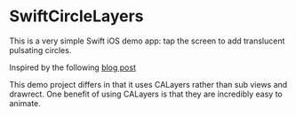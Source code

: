 SwiftCircleLayers
=================

This is a very simple Swift iOS demo app: tap the screen to add translucent pulsating circles.

Inspired by the following [blog post](http://www.ioscreator.com/tutorials/drawing-circles-uitouch-ios8-swift)

This demo project differs in that it uses CALayers rather than sub views and drawrect. One benefit of using CALayers is that they are incredibly easy to animate.
